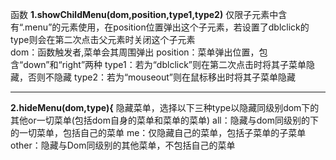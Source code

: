 函数
**1.showChildMenu(dom,position,type1,type2)**
	仅限子元素中含有“.menu”的元素使用，在position位置弹出这个子元素，若设置了dblclick的type则会在第二次点击父元素时关闭这个子元素		
		dom：函数触发者,菜单会其周围弹出
		position：菜单弹出位置，包含“down”和“right”两种
		type1：若为“dblclick”则在第二次点击时将其子菜单隐藏，否则不隐藏
		type2：若为“mouseout”则在鼠标移出时将其子菜单隐藏

---

**2.hideMenu(dom,type){**
	隐藏菜单，选择以下三种type以隐藏同级别dom下的其他or一切菜单(包括dom自身的菜单和菜单的菜单)
		all：隐藏与dom同级别的下的一切菜单，包括自己的菜单
		me：仅隐藏自己的菜单，包括子菜单的子菜单
		other：隐藏与Dom同级别的其他菜单，不包括自己的菜单
